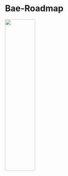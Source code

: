 # Bae-Roadmap

<img src="https://user-images.githubusercontent.com/88836009/134883566-a72d6728-2436-4adc-ba5c-e7f3ac0b1c02.png" width="100" height="500">
